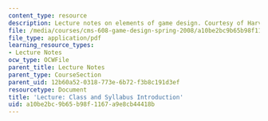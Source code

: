 ```yaml
---
content_type: resource
description: Lecture notes on elements of game design. Courtesy of Harvey Smith.
file: /media/courses/cms-608-game-design-spring-2008/a10be2bc9b65b98f1167a9e8cb44418b_MITCMS_608s08_lec01.pdf
file_type: application/pdf
learning_resource_types:
- Lecture Notes
ocw_type: OCWFile
parent_title: Lecture Notes
parent_type: CourseSection
parent_uid: 12b60a52-0318-773e-6b72-f3b8c191d3ef
resourcetype: Document
title: 'Lecture: Class and Syllabus Introduction'
uid: a10be2bc-9b65-b98f-1167-a9e8cb44418b
---
```

